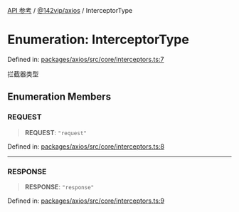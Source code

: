 [API 参考](../../../index.md) / [@142vip/axios](../index.md) / InterceptorType

# Enumeration: InterceptorType

Defined in: [packages/axios/src/core/interceptors.ts:7](https://github.com/142vip/core-x/blob/15d5bc9ef4bece78c0e60bdf074a2d245f625100/packages/axios/src/core/interceptors.ts#L7)

拦截器类型

## Enumeration Members

### REQUEST

> **REQUEST**: `"request"`

Defined in: [packages/axios/src/core/interceptors.ts:8](https://github.com/142vip/core-x/blob/15d5bc9ef4bece78c0e60bdf074a2d245f625100/packages/axios/src/core/interceptors.ts#L8)

***

### RESPONSE

> **RESPONSE**: `"response"`

Defined in: [packages/axios/src/core/interceptors.ts:9](https://github.com/142vip/core-x/blob/15d5bc9ef4bece78c0e60bdf074a2d245f625100/packages/axios/src/core/interceptors.ts#L9)
